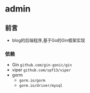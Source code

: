 # admin

## 前言

- blog的后端程序,基于Go的Gin框架实现

### 依赖

- Gin `github.com/gin-gonic/gin`
- viper `github.com/spf13/viper`
- gorm
  - `gorm.io/gorm`
  - `gorm.io/driver/mysql`